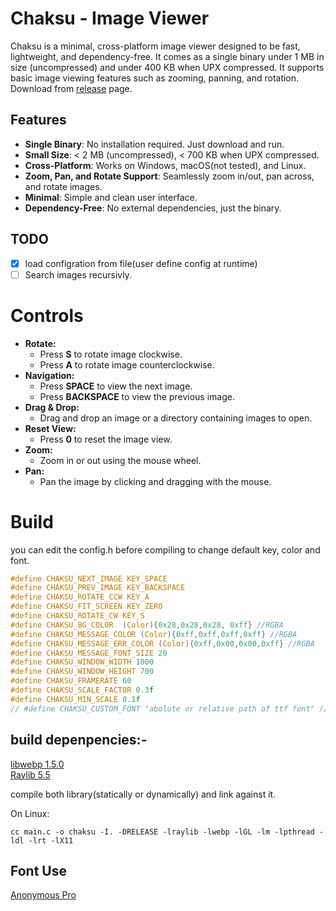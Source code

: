 # Chaksu - Image Viewer

Chaksu is a minimal, cross-platform image viewer designed to be fast, lightweight, and dependency-free. It comes as a single binary under 1 MB in size (uncompressed) and under 400 KB when UPX compressed. It supports basic image viewing features such as zooming, panning, and rotation.
Download from [release](https://github.com/jagannathhari/Chaksu/releases) page.

## Features

- **Single Binary**: No installation required. Just download and run.
- **Small Size**: < 2 MB (uncompressed), < 700 KB when UPX compressed.
- **Cross-Platform**: Works on Windows, macOS(not tested), and Linux.
- **Zoom, Pan, and Rotate Support**: Seamlessly zoom in/out, pan across, and rotate images.
- **Minimal**: Simple and clean user interface.
- **Dependency-Free**: No external dependencies, just the binary.

## TODO
- [x] load configration from file(user define config at runtime)
- [ ] Search images recursivly.

# Controls

- **Rotate:**
  - Press **S** to rotate image clockwise.
  - Press **A** to rotate image counterclockwise.
- **Navigation:**
  - Press **SPACE** to view the next image.
  - Press **BACKSPACE** to view the previous image.
- **Drag & Drop:**
  - Drag and drop an image or a directory containing images to open.
- **Reset View:**
  - Press **0** to reset the image view.
- **Zoom:**
  - Zoom in or out using the mouse wheel.
- **Pan:**
  - Pan the image by clicking and dragging with the mouse.


# Build

you can edit the config.h before compiling to change default key, color and font.

```c
#define CHAKSU_NEXT_IMAGE KEY_SPACE
#define CHAKSU_PREV_IMAGE KEY_BACKSPACE
#define CHAKSU_ROTATE_CCW KEY_A
#define CHAKSU_FIT_SCREEN KEY_ZERO
#define CHAKSU_ROTATE_CW KEY_S
#define CHAKSU_BG_COLOR  (Color){0x28,0x28,0x28, 0xff} //RGBA
#define CHAKSU_MESSAGE_COLOR (Color){0xff,0xff,0xff,0xff} //RGBA
#define CHAKSU_MESSAGE_ERR_COLOR (Color){0xff,0x00,0x00,0xff} //RGBA
#define CHAKSU_MESSAGE_FONT_SIZE 20
#define CHAKSU_WINDOW_WIDTH 1000
#define CHAKSU_WINDOW_HEIGHT 700
#define CHAKSU_FRAMERATE 60
#define CHAKSU_SCALE_FACTOR 0.3f
#define CHAKSU_MIN_SCALE 0.1f
// #define CHAKSU_CUSTOM_FONT "abolute or relative path of ttf font" // ttf font file path

```
## build depenpencies:-
[libwebp 1.5.0](https://github.com/webmproject/libwebp/releases/tag/v1.5.0)<br>
[Raylib 5.5](https://github.com/raysan5/raylib/releases/tag/5.5)<br>

compile both library(statically or dynamically) and link against it.<br>

On Linux:

```
cc main.c -o chaksu -I. -DRELEASE -lraylib -lwebp -lGL -lm -lpthread -ldl -lrt -lX11
```
## Font Use
[Anonymous Pro](https://www.marksimonson.com/fonts/view/anonymous-pro/)
